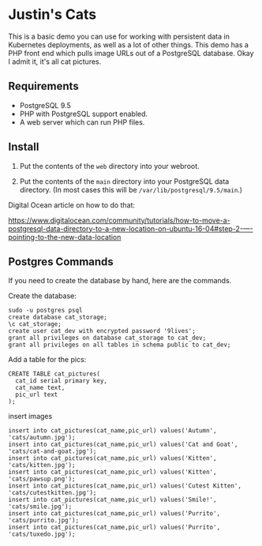 # Justin's Cats


This is a basic demo you can use for working with persistent data in Kubernetes deployments, as well as a lot of other things. This demo has a PHP front end which pulls image URLs out of a PostgreSQL database. Okay I admit it, it's all cat pictures.

## Requirements

* PostgreSQL 9.5
* PHP with PostgreSQL support enabled.
* A web server which can run PHP files.

## Install

1. Put the contents of the `web` directory into your webroot.

2. Put the contents of the `main` directory into your PostgreSQL data directory. (In most cases this will be `/var/lib/postgresql/9.5/main`.)

Digital Ocean article on how to do that:

https://www.digitalocean.com/community/tutorials/how-to-move-a-postgresql-data-directory-to-a-new-location-on-ubuntu-16-04#step-2-—-pointing-to-the-new-data-location

## Postgres Commands

If you need to create the database by hand, here are the commands.

Create the database:

```
sudo -u postgres psql
create database cat_storage;
\c cat_storage;
create user cat_dev with encrypted password '9lives';
grant all privileges on database cat_storage to cat_dev;
grant all privileges on all tables in schema public to cat_dev;
```

Add a table for the pics:

```
CREATE TABLE cat_pictures(
  cat_id serial primary key,
  cat_name text,
  pic_url text
);

```
insert images

```
insert into cat_pictures(cat_name,pic_url) values('Autumn', 'cats/autumn.jpg');
insert into cat_pictures(cat_name,pic_url) values('Cat and Goat', 'cats/cat-and-goat.jpg');
insert into cat_pictures(cat_name,pic_url) values('Kitten', 'cats/kitten.jpg');
insert into cat_pictures(cat_name,pic_url) values('Kitten', 'cats/pawsup.png');
insert into cat_pictures(cat_name,pic_url) values('Cutest Kitten', 'cats/cutestkitten.jpg');
insert into cat_pictures(cat_name,pic_url) values('Smile!', 'cats/smile.jpg');
insert into cat_pictures(cat_name,pic_url) values('Purrito', 'cats/purrito.jpg');
insert into cat_pictures(cat_name,pic_url) values('Purrito', 'cats/tuxedo.jpg');
```
